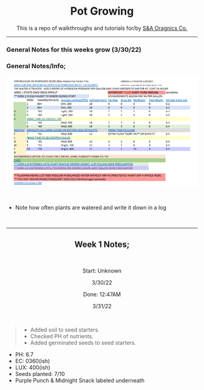 <h1 align="center">Pot Growing</h1>
<p align="center">This is a repo of walkthroughs and tutorials for/by <a href="https://sna-organics.com" target="_blank">S&A Oragnics Co.</a></p>

___

### General Notes for this weeks grow (3/30/22)

### General Notes/Info;

![previewPDF1](https://github.com/Svxy/Pot-Growing/blob/main/assets/pdf_1.png?raw=true)

<br>

- Note how often plants are watered and write it down in a log

<br>

___

<h2 align="center">Week 1 Notes;</h2>

<br>
<p align="center">Start: Unknown</p>
<p align="center">3/30/22</p>

<p align="center">Done: 12:47AM</p>
<p align="center">3/31/22</p>

<br>

> - Added soil to seed starters.
> - Checked PH of nutrients.
> - Added germinated seeds to seed starters.

- PH: 6.7
- EC: 0360(ish)
- LUX: 400(ish)
- Seeds planted: 7/10
- Purple Punch & Midnight Snack labeled underneath
